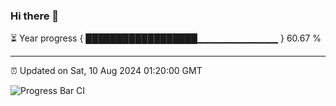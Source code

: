 ### Hi there 👋

⏳ Year progress { ██████████████████▁▁▁▁▁▁▁▁▁▁▁▁ } 60.67 %

---

⏰ Updated on Sat, 10 Aug 2024 01:20:00 GMT

![Progress Bar CI](https://github.com/liununu/liununu/workflows/Progress%20Bar%20CI/badge.svg)
